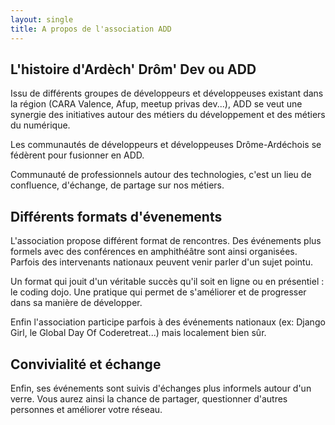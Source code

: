 ```yaml
---
layout: single
title: A propos de l'association ADD
---
```

## L'histoire d'Ardèch' Drôm' Dev ou ADD

Issu de différents groupes de développeurs et développeuses existant dans la région (CARA Valence, Afup, meetup privas dev...), ADD se veut une synergie des initiatives autour des métiers du développement et des métiers du numérique.

Les communautés de développeurs et développeuses Drôme-Ardéchois se fédèrent pour fusionner en ADD.

Communauté de professionnels autour des technologies, c'est un lieu de confluence, d'échange, de partage sur nos métiers.

## Différents formats d'évenements

L'association propose différent format de rencontres. Des événements plus formels avec des conférences en amphithéâtre sont ainsi organisées. Parfois des intervenants nationaux peuvent venir parler d'un sujet pointu.

Un format qui jouit d'un véritable succès qu'il soit en ligne ou en présentiel : le coding dojo. Une pratique qui permet de s'améliorer et de progresser dans sa manière de développer. 

Enfin l'association participe parfois à des événements nationaux (ex: Django Girl, le Global Day Of Coderetreat...) mais localement bien sûr. 

## Convivialité et échange

Enfin, ses événements sont suivis d'échanges plus informels autour d'un verre. Vous aurez ainsi la chance de partager, questionner d'autres personnes et améliorer votre réseau. 


